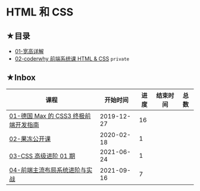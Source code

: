 # HTML 和 CSS

## ★目录

- [01-宽高详解](./03/README.md)
- [02-coderwhy 前端系统课 HTML & CSS](https://github.com/ppambler/fe-coderwhy#2html--css) `private`

## ★Inbox

| 课程                                                   | 开始时间   | 进度 | 结束时间 | 总数 |
| ------------------------------------------------------ | ---------- | ---- | -------- | ---- |
| [01-德国 Max 的 CSS3 终极前端开发指南](./04/README.md) | 2019-12-27 | 16   |          |      |
| [02-果冻公开课](./05/README.md)                        | 2020-02-18 | 1    |          |      |
| [03-CSS 高级进阶 01 期](./01/README.md)                | 2021-06-24 | 1    |          |      |
| [04-前端主流布局系统进阶与实战](./02/README.md)        | 2021-09-16 | 7    |          |      |

